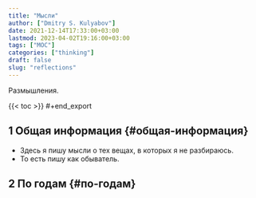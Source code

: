 ```yaml
---
title: "Мысли"
author: ["Dmitry S. Kulyabov"]
date: 2021-12-14T17:33:00+03:00
lastmod: 2023-04-02T19:16:00+03:00
tags: ["MOC"]
categories: ["thinking"]
draft: false
slug: "reflections"
---
```


Размышления.

<!--more-->

{{< toc >}}
\#+end_export


## <span class="section-num">1</span> Общая информация {#общая-информация}

-   Здесь я пишу мысли о тех вещах, в которых я не разбираюсь.
-   То есть пишу как обыватель.


## <span class="section-num">2</span> По годам {#по-годам}
